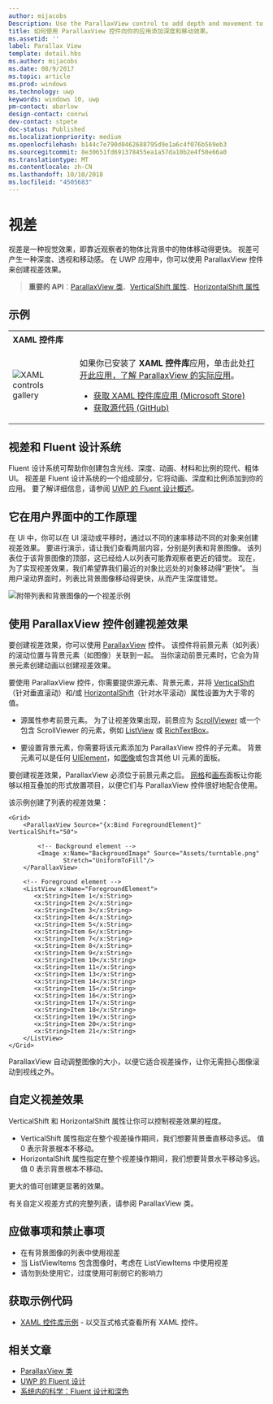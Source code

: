 ```yaml
---
author: mijacobs
Description: Use the ParallaxView control to add depth and movement to your app.
title: 如何使用 ParallaxView 控件向你的应用添加深度和移动效果。
ms.assetid: ''
label: Parallax View
template: detail.hbs
ms.author: mijacobs
ms.date: 08/9/2017
ms.topic: article
ms.prod: windows
ms.technology: uwp
keywords: windows 10, uwp
pm-contact: abarlow
design-contact: conrwi
dev-contact: stpete
doc-status: Published
ms.localizationpriority: medium
ms.openlocfilehash: b144c7e790d0462688795d9e1a6c4f076b569eb3
ms.sourcegitcommit: 8e30651fd691378455ea1a57da10b2e4f50e66a0
ms.translationtype: MT
ms.contentlocale: zh-CN
ms.lasthandoff: 10/10/2018
ms.locfileid: "4505683"
---
```

# <a name="parallax"></a>视差

视差是一种视觉效果，即靠近观察者的物体比背景中的物体移动得更快。 视差可产生一种深度、透视和移动感。 在 UWP 应用中，你可以使用 ParallaxView 控件来创建视差效果。  

> **重要的 API**：[ParallaxView 类](https://docs.microsoft.com/uwp/api/Windows.UI.Xaml.Controls.Parallaxview)、[VerticalShift 属性](https://docs.microsoft.com/uwp/api/Windows.UI.Xaml.Controls.Parallaxview.VerticalShift)、[HorizontalShift 属性](https://docs.microsoft.com/uwp/api/Windows.UI.Xaml.Controls.Parallaxview.HorizontalShift)

## <a name="examples"></a>示例

<table>
<th align="left">XAML 控件库<th>
<tr>
<td><img src="images/xaml-controls-gallery-sm.png" alt="XAML controls gallery"></img></td>
<td>
    <p>如果你已安装了 <strong style="font-weight: semi-bold">XAML 控件库</strong>应用，单击此处<a href="xamlcontrolsgallery:/item/ParallaxView">打开此应用，了解 ParallaxView 的实际应用</a>。</p>
    <ul>
    <li><a href="https://www.microsoft.com/store/productId/9MSVH128X2ZT">获取 XAML 控件库应用 (Microsoft Store)</a></li>
    <li><a href="https://github.com/Microsoft/Windows-universal-samples/tree/master/Samples/XamlUIBasics">获取源代码 (GitHub)</a></li>
    </ul>
</td>
</tr>
</table>

## <a name="parallax-and-the-fluent-design-system"></a>视差和 Fluent 设计系统

 Fluent 设计系统可帮助你创建包含光线、深度、动画、材料和比例的现代、粗体 UI。 视差是 Fluent 设计系统的一个组成部分，它将动画、深度和比例添加到你的应用。 要了解详细信息，请参阅 [UWP 的 Fluent 设计概述](../fluent-design-system/index.md)。

## <a name="how-it-works-in-a-user-interface"></a>它在用户界面中的工作原理

在 UI 中，你可以在 UI 滚动或平移时，通过以不同的速率移动不同的对象来创建视差效果。 <!-- Parallax is an important tool in adding depth to applications along with other techniques like transition animations, perspective tilt, and layering. --> 要进行演示，请让我们查看两层内容，分别是列表和背景图像。  该列表位于该背景图像的顶部，这已经给人以列表可能靠观察者更近的错觉。  现在，为了实现视差效果，我们希望靠我们最近的对象比远处的对象移动得“更快”。  当用户滚动界面时，列表比背景图像移动得更快，从而产生深度错觉。

 ![附带列表和背景图像的一个视差示例](images/_Parallax_v2.gif)

 
## <a name="using-the-parallaxview-control-to-create-a-parallax-effect"></a>使用 ParallaxView 控件创建视差效果

要创建视差效果，你可以使用 [ParallaxView](https://docs.microsoft.com/uwp/api/Windows.UI.Xaml.Controls.Parallaxview) 控件。 该控件将前景元素（如列表）的滚动位置与背景元素（如图像）关联到一起。 当你滚动前景元素时，它会为背景元素创建动画以创建视差效果。 

要使用 ParallaxView 控件，你需要提供源元素、背景元素，并将 [VerticalShift](https://docs.microsoft.com/uwp/api/Windows.UI.Xaml.Controls.Parallaxview.VerticalShift)（针对垂直滚动）和/或  [HorizontalShift](https://docs.microsoft.com/uwp/api/Windows.UI.Xaml.Controls.Parallaxview.HorizontalShift)（针对水平滚动）属性设置为大于零的值。 
* 源属性参考前景元素。 为了让视差效果出现，前景应为 [ScrollViewer](https://docs.microsoft.com/en-us/uwp/api/Windows.UI.Xaml.Controls.ScrollViewer) 或一个包含 ScrollViewer 的元素，例如 [ListView](https://docs.microsoft.com/en-us/uwp/api/windows.ui.xaml.controls.listview) 或 [RichTextBox](https://docs.microsoft.com/en-us/uwp/api/Windows.UI.Xaml.Controls.RichEditBox)。 

* 要设置背景元素，你需要将该元素添加为 ParallaxView 控件的子元素。 背景元素可以是任何 [UIElement](https://docs.microsoft.com/en-us/uwp/api/windows.ui.xaml.uielement)，如[图像](https://docs.microsoft.com/en-us/uwp/api/Windows.UI.Xaml.Controls.Image)或包含其他 UI 元素的面板。 

要创建视差效果，ParallaxView 必须位于前景元素之后。 [网格](https://docs.microsoft.com/en-us/uwp/api/windows.ui.xaml.controls.grid)和[画布](https://docs.microsoft.com/en-us/uwp/api/windows.ui.xaml.controls.canvas)面板让你能够以相互叠加的形式放置项目，以便它们与 ParallaxView 控件很好地配合使用。  

该示例创建了列表的视差效果：
 
```xaml
<Grid>
    <ParallaxView Source="{x:Bind ForegroundElement}" VerticalShift="50"> 
    
        <!-- Background element --> 
        <Image x:Name="BackgroundImage" Source="Assets/turntable.png"
               Stretch="UniformToFill"/>
    </ParallaxView>
    
    <!-- Foreground element -->
    <ListView x:Name="ForegroundElement">
       <x:String>Item 1</x:String> 
       <x:String>Item 2</x:String> 
       <x:String>Item 3</x:String> 
       <x:String>Item 4</x:String> 
       <x:String>Item 5</x:String>  
       <x:String>Item 6</x:String> 
       <x:String>Item 7</x:String> 
       <x:String>Item 8</x:String> 
       <x:String>Item 9</x:String> 
       <x:String>Item 10</x:String>     
       <x:String>Item 11</x:String> 
       <x:String>Item 13</x:String> 
       <x:String>Item 14</x:String> 
       <x:String>Item 15</x:String> 
       <x:String>Item 16</x:String>     
       <x:String>Item 17</x:String> 
       <x:String>Item 18</x:String> 
       <x:String>Item 19</x:String> 
       <x:String>Item 20</x:String> 
       <x:String>Item 21</x:String>        
    </ListView>
</Grid>
``` 

ParallaxView 自动调整图像的大小，以便它适合视差操作，让你无需担心图像滚动到视线之外。

## <a name="customizing-the-parallax-effect"></a>自定义视差效果 

VerticalShift 和 HorizontalShift 属性让你可以控制视差效果的程度。

* VerticalShift 属性指定在整个视差操作期间，我们想要背景垂直移动多远。 值 0 表示背景根本不移动。
* HorizontalShift 属性指定在整个视差操作期间，我们想要背景水平移动多远。 值 0 表示背景根本不移动。

更大的值可创建更显著的效果。 

有关自定义视差方式的完整列表，请参阅 ParallaxView 类。 

## <a name="dos-and-donts"></a>应做事项和禁止事项

- 在有背景图像的列表中使用视差
- 当 ListViewItems 包含图像时，考虑在 ListViewItems 中使用视差
- 请勿到处使用它，过度使用可削弱它的影响力

## <a name="get-the-sample-code"></a>获取示例代码

- [XAML 控件库示例](https://github.com/Microsoft/Windows-universal-samples/tree/master/Samples/XamlUIBasics) - 以交互式格式查看所有 XAML 控件。

## <a name="related-articles"></a>相关文章

- [ParallaxView 类](https://docs.microsoft.com/uwp/api/Windows.UI.Xaml.Controls.Parallaxview) 
- [UWP 的 Fluent 设计](../fluent-design-system/index.md)
- [系统内的科学：Fluent 设计和深色](https://medium.com/microsoft-design/science-in-the-system-fluent-design-and-depth-fb6d0f23a53f)
